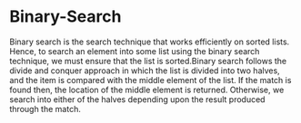 # Binary-Search
Binary search is the search technique that works efficiently on sorted lists. Hence, to search an element into some list using the binary search technique, we must ensure that the list is sorted.Binary search follows the divide and conquer approach in which the list is divided into two halves, and the item is compared with the middle element of the list. If the match is found then, the location of the middle element is returned. Otherwise, we search into either of the halves depending upon the result produced through the match.

